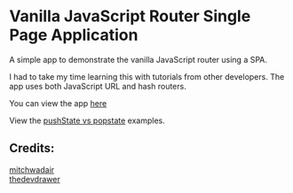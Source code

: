 # Vanilla JavaScript Router Single Page Application

A simple app to demonstrate the vanilla JavaScript router using a SPA.

I had to take my time learning this with tutorials from other developers. The app uses both JavaScript URL and hash routers.

You can view the app [here](https://javascript-router-tutorial.netlify.app/)

View the [pushState vs popstate](https://javascript-router-tutorial.netlify.app/pages/pushstate-vs-popstate) examples.

## Credits:

[mitchwadair](https://github.com/mitchwadair/vanilla-spa-router)  
[thedevdrawer](https://github.com/thedevdrawer/spa-routing)
